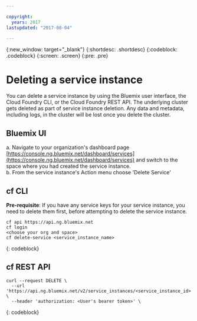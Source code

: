```yaml
---

copyright:
  years: 2017
lastupdated: "2017-08-04"

---
```


<!-- Attribute definitions -->
{:new_window: target="_blank"}
{:shortdesc: .shortdesc}
{:codeblock: .codeblock}
{:screen: .screen}
{:pre: .pre}

# Deleting a service instance

You can delete a service instance by using the Bluemix user interface, the Cloud Foundry CLI, or the Cloud Foundry REST API. The underlying cluster gets deleted as part of service instance deletion. Any data and metadata, including logs, in the cluster will be lost once you delete the cluster.

## Bluemix UI
a. Navigate to your organization's dashboard page [https://console.ng.bluemix.net/dashboard/services](https://console.ng.bluemix.net/dashboard/services) and switch to the space where you had created the service instance.  
b. From the service instance's Action menu choose 'Delete Service'

## cf CLI

**Pre-requisite**: If you have any service keys for your service instance, you need to delete them first, before attempting to delete the service instance.

```
cf api https://api.ng.bluemix.net
cf login
<choose your org and space>
cf delete-service <service_instance_name>
```
{: codeblock}

## cf REST API

```
curl --request DELETE \
  --url 'https://api.ng.bluemix.net/v2/service_instances/<service_instance_id>' \
  --header 'authorization: <User's bearer token>' \
```
{: codeblock}
